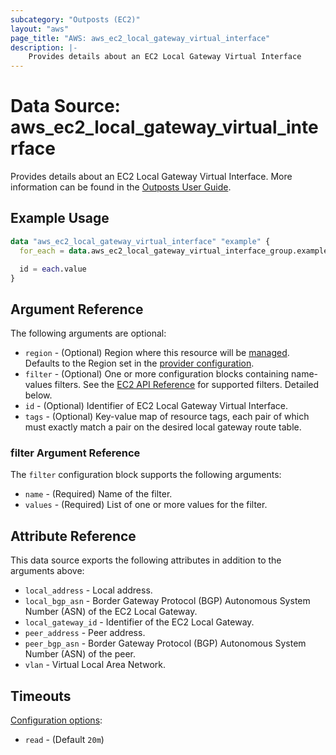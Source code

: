 ```yaml
---
subcategory: "Outposts (EC2)"
layout: "aws"
page_title: "AWS: aws_ec2_local_gateway_virtual_interface"
description: |-
    Provides details about an EC2 Local Gateway Virtual Interface
---
```


# Data Source: aws_ec2_local_gateway_virtual_interface

Provides details about an EC2 Local Gateway Virtual Interface. More information can be found in the [Outposts User Guide](https://docs.aws.amazon.com/outposts/latest/userguide/outposts-networking-components.html#routing).

## Example Usage

```terraform
data "aws_ec2_local_gateway_virtual_interface" "example" {
  for_each = data.aws_ec2_local_gateway_virtual_interface_group.example.local_gateway_virtual_interface_ids

  id = each.value
}
```

## Argument Reference

The following arguments are optional:

* `region` - (Optional) Region where this resource will be [managed](https://docs.aws.amazon.com/general/latest/gr/rande.html#regional-endpoints). Defaults to the Region set in the [provider configuration](https://registry.terraform.io/providers/hashicorp/aws/latest/docs#aws-configuration-reference).
* `filter` - (Optional) One or more configuration blocks containing name-values filters. See the [EC2 API Reference](https://docs.aws.amazon.com/AWSEC2/latest/APIReference/API_DescribeLocalGatewayVirtualInterfaces.html) for supported filters. Detailed below.
* `id` - (Optional) Identifier of EC2 Local Gateway Virtual Interface.
* `tags` - (Optional) Key-value map of resource tags, each pair of which must exactly match a pair on the desired local gateway route table.

### filter Argument Reference

The `filter` configuration block supports the following arguments:

* `name` - (Required) Name of the filter.
* `values` - (Required) List of one or more values for the filter.

## Attribute Reference

This data source exports the following attributes in addition to the arguments above:

* `local_address` - Local address.
* `local_bgp_asn` - Border Gateway Protocol (BGP) Autonomous System Number (ASN) of the EC2 Local Gateway.
* `local_gateway_id` - Identifier of the EC2 Local Gateway.
* `peer_address` - Peer address.
* `peer_bgp_asn` - Border Gateway Protocol (BGP) Autonomous System Number (ASN) of the peer.
* `vlan` - Virtual Local Area Network.

## Timeouts

[Configuration options](https://developer.hashicorp.com/terraform/language/resources/syntax#operation-timeouts):

- `read` - (Default `20m`)
